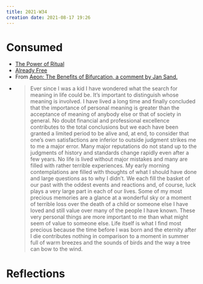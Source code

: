 ```yaml
---
title: 2021-W34
creation date: 2021-08-17 19:26
---
```


# Consumed
- [The Power of Ritual](notes/books/power-of-ritual.md)
- [Already Free](notes/books/Already-Free.md)
- From [Aeon: The Benefits of Bifurcation, a comment by Jan Sand.](https://aeon.co/essays/dont-quit-your-day-job-the-benefits-of-being-a-bifurcator?comments=true)
- > Ever since I was a kid I have wondered what the search for meaning in life could be. It’s important to distinguish whose meaning is involved. I have lived a long time and finally concluded that the importance of personal meaning is greater than the acceptance of meaning of anybody else or that of society in general. No doubt financial and professional excellence contributes to the total conclusions but we each have been granted a limited period to be alive and, at end, to consider that one’s own satisfactions are inferior to outside judgment strikes me to me a major error. Many major reputations do not stand up to the judgments of history and standards change rapidly even after a few years. No life is lived without major mistakes and many are filled with rather terrible experiences. My early morning contemplations are filled with thoughts of what I should have done and large questions as to why I didn’t. We each fill the basket of our past with the oddest events and reactions and, of course, luck plays a very large part in each of our lives. Some of my most precious memories are a glance at a wonderful sky or a moment of terrible loss over the death of a child or someone else I have loved and still value over many of the people I have known. These very personal things are more important to me than what might seem of value to someone else. Life itself is what I find most precious because the time before I was born and the eternity after I die contributes nothing in comparison to a moment in summer full of warm breezes and the sounds of birds and the way a tree can bow to the wind.
# Reflections